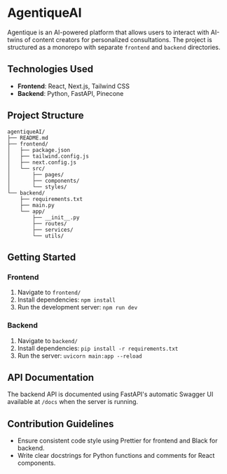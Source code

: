# AgentiqueAI

Agentique is an AI-powered platform that allows users to interact with AI-twins of content creators for personalized consultations. The project is structured as a monorepo with separate `frontend` and `backend` directories.

## Technologies Used
- **Frontend**: React, Next.js, Tailwind CSS
- **Backend**: Python, FastAPI, Pinecone

## Project Structure
```
agentiqueAI/
├── README.md
├── frontend/
│   ├── package.json
│   ├── tailwind.config.js
│   ├── next.config.js
│   └── src/
│       ├── pages/
│       ├── components/
│       └── styles/
└── backend/
    ├── requirements.txt
    ├── main.py
    └── app/
        ├── __init__.py
        ├── routes/
        ├── services/
        └── utils/
```

## Getting Started
### Frontend
1. Navigate to `frontend/`
2. Install dependencies: `npm install`
3. Run the development server: `npm run dev`

### Backend
1. Navigate to `backend/`
2. Install dependencies: `pip install -r requirements.txt`
3. Run the server: `uvicorn main:app --reload`

## API Documentation
The backend API is documented using FastAPI's automatic Swagger UI available at `/docs` when the server is running.

## Contribution Guidelines
- Ensure consistent code style using Prettier for frontend and Black for backend.
- Write clear docstrings for Python functions and comments for React components.
